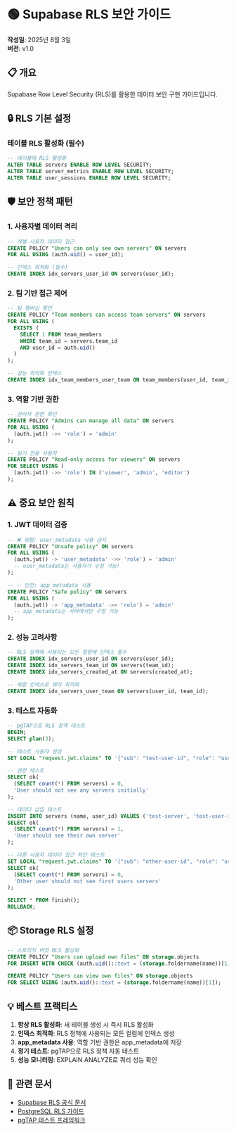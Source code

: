 # 🟢 Supabase RLS 보안 가이드

**작성일**: 2025년 8월 3일  
**버전**: v1.0

## 📋 개요

Supabase Row Level Security (RLS)를 활용한 데이터 보안 구현 가이드입니다.

## 🔒 RLS 기본 설정

### 테이블 RLS 활성화 (필수)

```sql
-- 테이블에 RLS 활성화
ALTER TABLE servers ENABLE ROW LEVEL SECURITY;
ALTER TABLE server_metrics ENABLE ROW LEVEL SECURITY;
ALTER TABLE user_sessions ENABLE ROW LEVEL SECURITY;
```

## 🛡️ 보안 정책 패턴

### 1. 사용자별 데이터 격리

```sql
-- 개별 사용자 데이터 접근
CREATE POLICY "Users can only see own servers" ON servers
FOR ALL USING (auth.uid() = user_id);

-- 인덱스 최적화 (필수)
CREATE INDEX idx_servers_user_id ON servers(user_id);
```

### 2. 팀 기반 접근 제어

```sql
-- 팀 멤버십 확인
CREATE POLICY "Team members can access team servers" ON servers
FOR ALL USING (
  EXISTS (
    SELECT 1 FROM team_members
    WHERE team_id = servers.team_id
    AND user_id = auth.uid()
  )
);

-- 성능 최적화 인덱스
CREATE INDEX idx_team_members_user_team ON team_members(user_id, team_id);
```

### 3. 역할 기반 권한

```sql
-- 관리자 권한 확인
CREATE POLICY "Admins can manage all data" ON servers
FOR ALL USING (
  (auth.jwt() ->> 'role') = 'admin'
);

-- 읽기 전용 사용자
CREATE POLICY "Read-only access for viewers" ON servers
FOR SELECT USING (
  (auth.jwt() ->> 'role') IN ('viewer', 'admin', 'editor')
);
```

## ⚠️ 중요 보안 원칙

### 1. JWT 데이터 검증

```sql
-- ❌ 위험: user_metadata 사용 금지
CREATE POLICY "Unsafe policy" ON servers
FOR ALL USING (
  (auth.jwt() -> 'user_metadata' ->> 'role') = 'admin'
  -- user_metadata는 사용자가 수정 가능!
);

-- ✅ 안전: app_metadata 사용
CREATE POLICY "Safe policy" ON servers
FOR ALL USING (
  (auth.jwt() -> 'app_metadata' ->> 'role') = 'admin'
  -- app_metadata는 서버에서만 수정 가능
);
```

### 2. 성능 고려사항

```sql
-- RLS 정책에 사용되는 모든 컬럼에 인덱스 필수
CREATE INDEX idx_servers_user_id ON servers(user_id);
CREATE INDEX idx_servers_team_id ON servers(team_id);
CREATE INDEX idx_servers_created_at ON servers(created_at);

-- 복합 인덱스로 쿼리 최적화
CREATE INDEX idx_servers_user_team ON servers(user_id, team_id);
```

### 3. 테스트 자동화

```sql
-- pgTAP으로 RLS 정책 테스트
BEGIN;
SELECT plan(3);

-- 테스트 사용자 생성
SET LOCAL "request.jwt.claims" TO '{"sub": "test-user-id", "role": "user"}';

-- 권한 테스트
SELECT ok(
  (SELECT count(*) FROM servers) = 0,
  'User should not see any servers initially'
);

-- 데이터 삽입 테스트
INSERT INTO servers (name, user_id) VALUES ('test-server', 'test-user-id');
SELECT ok(
  (SELECT count(*) FROM servers) = 1,
  'User should see their own server'
);

-- 다른 사용자 데이터 접근 차단 테스트
SET LOCAL "request.jwt.claims" TO '{"sub": "other-user-id", "role": "user"}';
SELECT ok(
  (SELECT count(*) FROM servers) = 0,
  'Other user should not see first users servers'
);

SELECT * FROM finish();
ROLLBACK;
```

## 📦 Storage RLS 설정

```sql
-- 스토리지 버킷 RLS 활성화
CREATE POLICY "Users can upload own files" ON storage.objects
FOR INSERT WITH CHECK (auth.uid()::text = (storage.foldername(name))[1]);

CREATE POLICY "Users can view own files" ON storage.objects
FOR SELECT USING (auth.uid()::text = (storage.foldername(name))[1]);
```

## 💡 베스트 프랙티스

1. **항상 RLS 활성화**: 새 테이블 생성 시 즉시 RLS 활성화
2. **인덱스 최적화**: RLS 정책에 사용되는 모든 컬럼에 인덱스 생성
3. **app_metadata 사용**: 역할 기반 권한은 app_metadata에 저장
4. **정기 테스트**: pgTAP으로 RLS 정책 자동 테스트
5. **성능 모니터링**: EXPLAIN ANALYZE로 쿼리 성능 확인

## 🔗 관련 문서

- [Supabase RLS 공식 문서](https://supabase.com/docs/guides/auth/row-level-security)
- [PostgreSQL RLS 가이드](https://www.postgresql.org/docs/current/ddl-rowsecurity.html)
- [pgTAP 테스트 프레임워크](https://pgtap.org/)
